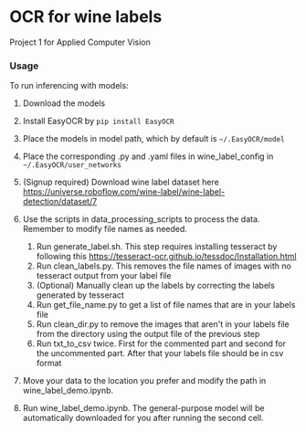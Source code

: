 # OCR for wine labels
Project 1 for Applied Computer Vision

### Usage
To run inferencing with models:
1. Download the models
2. Install EasyOCR by `pip install EasyOCR`
3. Place the models in model path, which by default is `~/.EasyOCR/model`
4. Place the corresponding .py and .yaml files in wine_label_config in `~/.EasyOCR/user_networks`
5. (Signup required) Download wine label dataset here https://universe.roboflow.com/wine-label/wine-label-detection/dataset/7
6. Use the scripts in data_processing_scripts to process the data. Remember to modify file names as needed.

    1. Run generate_label.sh. This step requires installing tesseract by following this https://tesseract-ocr.github.io/tessdoc/Installation.html
    2. Run clean_labels.py. This removes the file names of images with no tesseract output from your label file
    3. (Optional) Manually clean up the labels by correcting the labels generated by tesseract
    4. Run get_file_name.py to get a list of file names that are in your labels file
    5. Run clean_dir.py to remove the images that aren't in your labels file from the directory using the output file of the previous step
    6. Run txt_to_csv twice. First for the commented part and second for the uncommented part. After that your labels file should be in csv format
7. Move your data to the location you prefer and modify the path in wine_label_demo.ipynb.
8. Run wine_label_demo.ipynb. The general-purpose model will be automatically downloaded for you after running the second cell.
